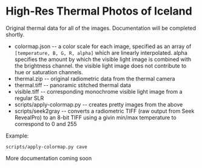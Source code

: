 # High-Res Thermal Photos of Iceland

Original thermal data for all of the images. Documentation will be completed shortly.

* colormap.json -- a color scale for each image, specified as an array of ```[temperature, B, G, R, alpha]``` which are linearly interpolated. alpha specifies the amount by which the visible light image is combined with the brightness channel. the visible light image does not contribute to hue or saturation channels.
* thermal.zip -- original radiometric data from the thermal camera
* thermal.tiff -- panoramic stitched thermal data
* visible.tiff -- corresponding monochrome visible light image from a regular SLR
* scripts/apply-colormap.py -- creates pretty images from the above
* scripts/seek2gray -- converts a radiometric TIFF (raw output from Seek RevealPro) to an 8-bit TIFF using a givin min/max temperature to correspond to 0 and 255

Example:
```
scripts/apply-colormap.py cave
```

More documentation coming soon


